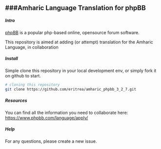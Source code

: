###Amharic Language Translation for phpBB
-----

##### Intro

[phpBB](https://www.phpbb.com/) is a popular php-based online, opensource forum software. 

This repository is aimed at adding (or attempt) translation for the Amharic Language, in collaboration

##### Install 

Simple clone this repository in your local development env, or simply fork it on github to start. 

```bash
# cloning this repository
git clone https://github.com/eritrea/amharic_phpbb_3_2_7.git
```

##### Resources
You can find all the information you need to collaborate here: https://www.phpbb.com/language/apply/


##### Help
For any questions, please create a new issue. 